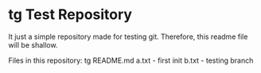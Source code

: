 tg Test Repository
==

It just a simple repository made for testing git.
Therefore, this readme file will be shallow.

Files in this repository:
tg
README.md
a.txt - first init
b.txt - testing branch
